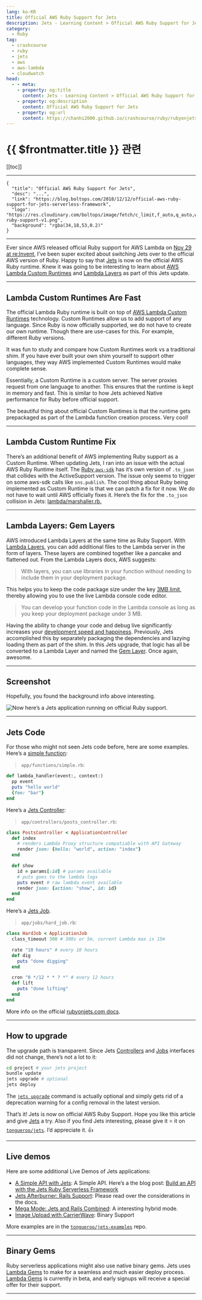 ```yaml
---
lang: ko-KR
title: Official AWS Ruby Support for Jets
description: Jets - Learning Content > Official AWS Ruby Support for Jets
category:
  - Ruby
tag:
  - crashcourse
  - ruby
  - jets
  - aws
  - aws-lambda
  - cloudwatch
head:
  - - meta:
    - property: og:title
      content: Jets - Learning Content > Official AWS Ruby Support for Jets
    - property: og:description
      content: Official AWS Ruby Support for Jets
    - property: og:url
      content: https://chanhi2000.github.io/crashcourse/ruby/rubyonjets-learning-content/20181212-official-aws-ruby-support-for-jets-serverless-framework.html
---
```


# {{ $frontmatter.title }} 관련

[[toc]]

---

```component VPCard
{
  "title": "Official AWS Ruby Support for Jets",
  "desc": "...",
  "link": "https://blog.boltops.com/2018/12/12/official-aws-ruby-support-for-jets-serverless-framework",
  "logo": "https://res.cloudinary.com/boltops/image/fetch/c_limit,f_auto,q_auto,w_604/https://blog.boltops.com/img/posts/2018/12/official-ruby-support-v1.png",
  "background": "rgba(34,18,53,0.2)"
}
```

---

Ever since AWS released official Ruby support for AWS Lambda on [Nov 29 at re:Invent](https://twitter.com/tongueroo/status/1068199997097750528), I’ve been super excited about switching Jets over to the official AWS version of Ruby. Happy to say that [Jets](http://rubyonjets.com/) is now on the official AWS Ruby runtime. Knew it was going to be interesting to learn about [AWS Lambda Custom Runtimes](https://docs.aws.amazon.com/lambda/latest/dg/runtimes-custom.html) and [Lambda Layers](https://docs.aws.amazon.com/lambda/latest/dg/configuration-layers.html) as part of this Jets update.

---

## Lambda Custom Runtimes Are Fast

The official Lambda Ruby runtime is built on top of [AWS Lambda Custom Runtimes](https://docs.aws.amazon.com/lambda/latest/dg/runtimes-custom.html) technology. Custom Runtimes allow us to add support of any language. Since Ruby is now officially supported, we do not have to create our own runtime. Though there are use-cases for this. For example, different Ruby versions.

It was fun to study and compare how Custom Runtimes work vs a traditional shim. If you have ever built your own shim yourself to support other languages, they way AWS implemented Custom Runtimes would make complete sense.

Essentially, a Custom Runtime is a custom server. The server proxies request from one language to another. This ensures that the runtime is kept in memory and fast. This is similar to how Jets achieved Native performance for Ruby before official support.

The beautiful thing about official Custom Runtimes is that the runtime gets prepackaged as part of the Lambda function creation process. Very cool!

---

## Lambda Custom Runtime Fix

There’s an additional benefit of AWS implementing Ruby support as a Custom Runtime. When updating Jets, I ran into an issue with the actual AWS Ruby Runtime itself. The [Ruby `aws-sdk`](https://aws.amazon.com/sdk-for-ruby/) has it’s own version of `.to_json` that collides with the ActiveSupport version. The issue only seems to trigger on some aws-sdk calls like `sns.publish`. The cool thing about Ruby being implemented as Custom Runtime is that we can patch a fix for it now. We do not have to wait until AWS officially fixes it. Here’s the fix for the `.to_json` collision in Jets: [lambda/marshaller.rb.](https://github.com/tongueroo/jets/blob/master/lib/jets/overrides/lambda/marshaller.rb)

---

## Lambda Layers: Gem Layers

AWS introduced Lambda Layers at the same time as Ruby Support. With [Lambda Layers](https://docs.aws.amazon.com/lambda/latest/dg/configuration-layers.html), you can add additional files to the Lambda server in the form of layers. These layers are combined together like a pancake and flattened out. From the Lambda Layers docs, AWS suggests:

> With layers, you can use libraries in your function without needing to include them in your deployment package.

This helps you to keep the code package size under the key [3MB limit](https://docs.aws.amazon.com/general/latest/gr/aws_service_limits.html), thereby allowing you to use the live Lambda console code editor.

> You can develop your function code in the Lambda console as long as you keep your deployment package under 3 MB.

Having the ability to change your code and debug live significantly increases your [development speed and happiness](http://rubyonjets.com/docs/faster-development/). Previously, Jets accomplished this by separately packaging the dependencies and lazying loading them as part of the shim. In this Jets upgrade, that logic has all be converted to a Lambda Layer and named the [Gem Layer](http://rubyonjets.com/docs/gem-layer/). Once again, awesome.

---

## Screenshot

Hopefully, you found the background info above interesting. 

![Now here’s a Jets application running on official Ruby support.](https://blog.boltops.com/img/posts/2018/12/lambda-console-official-ruby.png)

---

## Jets Code

For those who might not seen Jets code before, here are some examples. Here’s a [simple function](http://rubyonjets.com/docs/functions/):

> <FontIcon icon="iconfont icon-folder"/>`app/functions/`<FontIcon icon="iconfont icon-advanced"/>`simple.rb`:

```rb
def lambda_handler(event:, context:)
  pp event
  puts "hello world"
  {foo: "bar"}
end
```

Here’s a [Jets Controller](http://rubyonjets.com/docs/controllers/):

> <FontIcon icon="iconfont icon-folder"/>`app/controllers/`<FontIcon icon="iconfont icon-advanced"/>`posts_controller.rb`:

```rb
class PostsController < ApplicationController
  def index
    # renders Lambda Proxy structure compatiable with API Gateway
    render json: {hello: "world", action: "index"}
  end

  def show
    id = params[:id] # params available
    # puts goes to the lambda logs
    puts event # raw lambda event available
    render json: {action: "show", id: id}
  end
end
```

Here’s a [Jets Job](http://rubyonjets.com/docs/jobs/).

> <FontIcon icon="iconfont icon-folder"/>`app/jobs/`<FontIcon icon="iconfont icon-advanced"/>`hard_job.rb`:

```rb
class HardJob < ApplicationJob
  class_timeout 300 # 300s or 5m, current Lambda max is 15m

  rate "10 hours" # every 10 hours
  def dig
    puts "done digging"
  end

  cron "0 */12 * * ? *" # every 12 hours
  def lift
    puts "done lifting"
  end
end
```

More info on the official [rubyonjets.com docs](http://rubyonjets.com/).

---

## How to upgrade

The upgrade path is transparent. Since Jets [Controllers](http://rubyonjets.com/docs/controllers/) and [Jobs](http://rubyonjets.com/docs/jobs/) interfaces did not change, there’s not a lot to it:

```sh
cd project # your jets project
bundle update
jets upgrade # optional
jets deploy
```

The [`jets upgrade`](http://rubyonjets.com/reference/jets-upgrade/) command is actually optional and simply gets rid of a deprecation warning for a config removal in the latest version.

That’s it! Jets is now on official AWS Ruby Support. Hope you like this article and give [Jets](http://rubyonjets.com/) a try. Also if you find Jets interesting, please give it ⭐️ it on [<FontIcon icon="iconfont icon-github"/>`tongueroo/jets`](https://github.com/tongueroo/jets). I’d appreciate it. 👍

---

## Live demos

Here are some additional Live Demos of Jets applications:

- [A Simple API with Jets](https://api.demo.rubyonjets.com/): A Simple API. Here’s a the blog post: [Build an API with the Jets Ruby Serverless Framework](https://blog.boltops.com/2019/01/13/build-an-api-service-with-jets-ruby-serverless-framework/)
- [Jets Afterburner: Rails Support](https://afterburner.demo.rubyonjets.com/): Please read over the considerations in the docs.
- [Mega Mode: Jets and Rails Combined](https://mega.demo.rubyonjets.com/): A interesting hybrid mode.
- [Image Upload with CarrierWave](https://upload.demo.rubyonjets.com/): Binary Support

More examples are in the [<FontIcon icon="iconfont icon-github"/>`tongueroo/jets-examples`](https://github.com/tongueroo/jets-examples) repo.

---

## Binary Gems

Ruby serverless applications might also use native binary gems. Jets uses [Lambda Gems](https://www.lambdagems.com/) to make for a seamless and much easier deploy process. [Lambda Gems]() is currently in beta, and early signups will receive a special offer for their support.

---

<TagLinks />